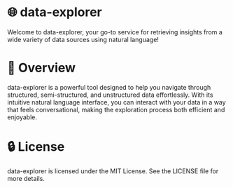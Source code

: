 # 🌐 data-explorer

Welcome to data-explorer, your go-to service for retrieving insights from a wide variety of data sources using natural language!

# 🚀 Overview
data-explorer is a powerful tool designed to help you navigate through structured, semi-structured, and unstructured data effortlessly. With its intuitive natural language interface, you can interact with your data in a way that feels conversational, making the exploration process both efficient and enjoyable.

# 🔒 License
data-explorer is licensed under the MIT License. See the LICENSE file for more details.
